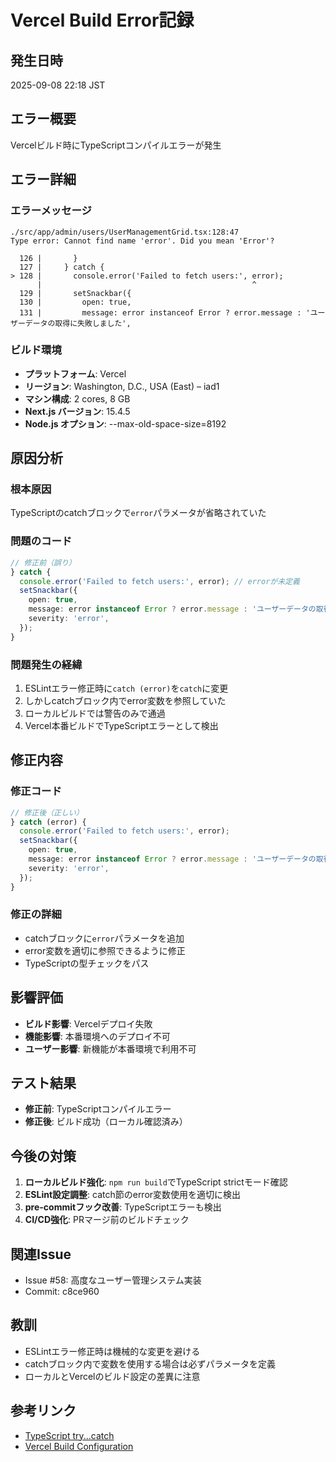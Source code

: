 # Vercel Build Error記録

## 発生日時
2025-09-08 22:18 JST

## エラー概要
Vercelビルド時にTypeScriptコンパイルエラーが発生

## エラー詳細

### エラーメッセージ
```
./src/app/admin/users/UserManagementGrid.tsx:128:47
Type error: Cannot find name 'error'. Did you mean 'Error'?

  126 |       }
  127 |     } catch {
> 128 |       console.error('Failed to fetch users:', error);
      |                                               ^
  129 |       setSnackbar({
  130 |         open: true,
  131 |         message: error instanceof Error ? error.message : 'ユーザーデータの取得に失敗しました',
```

### ビルド環境
- **プラットフォーム**: Vercel
- **リージョン**: Washington, D.C., USA (East) – iad1
- **マシン構成**: 2 cores, 8 GB
- **Next.js バージョン**: 15.4.5
- **Node.js オプション**: --max-old-space-size=8192

## 原因分析

### 根本原因
TypeScriptのcatchブロックで`error`パラメータが省略されていた

### 問題のコード
```typescript
// 修正前（誤り）
} catch {
  console.error('Failed to fetch users:', error); // errorが未定義
  setSnackbar({
    open: true,
    message: error instanceof Error ? error.message : 'ユーザーデータの取得に失敗しました',
    severity: 'error',
  });
}
```

### 問題発生の経緯
1. ESLintエラー修正時に`catch (error)`を`catch`に変更
2. しかしcatchブロック内でerror変数を参照していた
3. ローカルビルドでは警告のみで通過
4. Vercel本番ビルドでTypeScriptエラーとして検出

## 修正内容

### 修正コード
```typescript
// 修正後（正しい）
} catch (error) {
  console.error('Failed to fetch users:', error);
  setSnackbar({
    open: true,
    message: error instanceof Error ? error.message : 'ユーザーデータの取得に失敗しました',
    severity: 'error',
  });
}
```

### 修正の詳細
- catchブロックに`error`パラメータを追加
- error変数を適切に参照できるように修正
- TypeScriptの型チェックをパス

## 影響評価
- **ビルド影響**: Vercelデプロイ失敗
- **機能影響**: 本番環境へのデプロイ不可
- **ユーザー影響**: 新機能が本番環境で利用不可

## テスト結果
- **修正前**: TypeScriptコンパイルエラー
- **修正後**: ビルド成功（ローカル確認済み）

## 今後の対策
1. **ローカルビルド強化**: `npm run build`でTypeScript strictモード確認
2. **ESLint設定調整**: catch節のerror変数使用を適切に検出
3. **pre-commitフック改善**: TypeScriptエラーも検出
4. **CI/CD強化**: PRマージ前のビルドチェック

## 関連Issue
- Issue #58: 高度なユーザー管理システム実装
- Commit: c8ce960

## 教訓
- ESLintエラー修正時は機械的な変更を避ける
- catchブロック内で変数を使用する場合は必ずパラメータを定義
- ローカルとVercelのビルド設定の差異に注意

## 参考リンク
- [TypeScript try...catch](https://www.typescriptlang.org/docs/handbook/2/narrowing.html#using-type-predicates)
- [Vercel Build Configuration](https://vercel.com/docs/concepts/deployments/build-step)